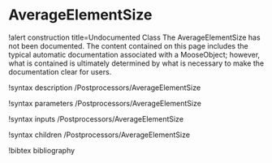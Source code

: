 <!-- MOOSE Documentation Stub: Remove this when content is added. -->

# AverageElementSize

!alert construction title=Undocumented Class
The AverageElementSize has not been documented. The content contained on this page includes the
typical automatic documentation associated with a MooseObject; however, what is contained is
ultimately determined by what is necessary to make the documentation clear for users.

!syntax description /Postprocessors/AverageElementSize

!syntax parameters /Postprocessors/AverageElementSize

!syntax inputs /Postprocessors/AverageElementSize

!syntax children /Postprocessors/AverageElementSize

!bibtex bibliography
